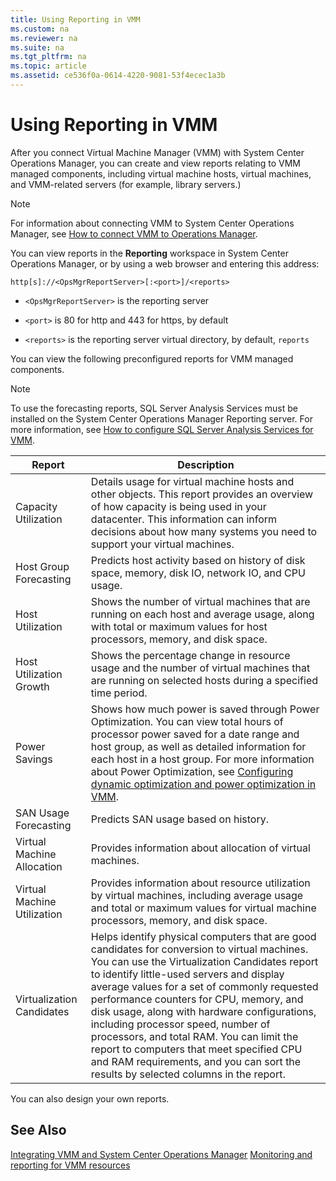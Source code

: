 ```yaml
---
title: Using Reporting in VMM
ms.custom: na
ms.reviewer: na
ms.suite: na
ms.tgt_pltfrm: na
ms.topic: article
ms.assetid: ce536f0a-0614-4220-9081-53f4ecec1a3b
---
```

# Using Reporting in VMM
After you connect Virtual Machine Manager (VMM) with System Center Operations Manager, you can create and view reports relating to VMM managed components, including virtual machine hosts, virtual machines, and VMM-related servers (for example, library servers.)

> [!NOTE]
> For information about connecting VMM to System Center Operations Manager, see [How to connect VMM to Operations Manager](How-to-connect-VMM-to-Operations-Manager.md).

You can view reports in the **Reporting** workspace in System Center Operations Manager, or by using a web browser and entering this address:

`http[s]://<OpsMgrReportServer>[:<port>]/<reports>`

-   `<OpsMgrReportServer>` is the reporting server

-   `<port>` is 80 for http and 443 for https, by default

-   `<reports>` is the reporting server virtual directory, by default, `reports`

You can view the following preconfigured reports for VMM managed components.

> [!NOTE]
> To use the forecasting reports, SQL Server Analysis Services must be installed on the System Center Operations Manager Reporting server. For more information, see [How to configure SQL Server Analysis Services for VMM](How-to-configure-SQL-Server-Analysis-Services-for-VMM.md).

|Report|Description|
|----------|---------------|
|Capacity Utilization|Details usage for virtual machine hosts and other objects. This report provides an overview of how capacity is being used in your datacenter. This information can inform decisions about how many systems you need to support your virtual machines.|
|Host Group Forecasting|Predicts host activity based on history of disk space, memory, disk IO, network IO, and CPU usage.|
|Host Utilization|Shows the number of virtual machines that are running on each host and average usage, along with total or maximum values for host processors, memory, and disk space.|
|Host Utilization Growth|Shows the percentage change in resource usage and the number of virtual machines that are running on selected hosts during a specified time period.|
|Power Savings|Shows how much power is saved through Power Optimization. You can view total hours of processor power saved for a date range and host group, as well as detailed information for each host in a host group. For more information about Power Optimization, see [Configuring dynamic optimization and power optimization in VMM](Configuring-dynamic-optimization-and-power-optimization-in-VMM.md).|
|SAN Usage Forecasting|Predicts SAN usage based on history.|
|Virtual Machine Allocation|Provides information about allocation of virtual machines.|
|Virtual Machine Utilization|Provides information about resource utilization by virtual machines, including average usage and total or maximum values for virtual machine processors, memory, and disk space.|
|Virtualization Candidates|Helps identify physical computers that are good candidates for conversion to virtual machines. You can use the Virtualization Candidates report to identify little-used servers and display average values for a set of commonly requested performance counters for CPU, memory, and disk usage, along with hardware configurations, including processor speed, number of processors, and total RAM. You can limit the report to computers that meet specified CPU and RAM requirements, and you can sort the results by selected columns in the report.|

You can also design your own reports.

## See Also
[Integrating VMM and System Center Operations Manager](Integrating-VMM-and-System-Center-Operations-Manager.md)
[Monitoring and reporting for VMM resources](Monitoring-and-reporting-for-VMM-resources.md)


